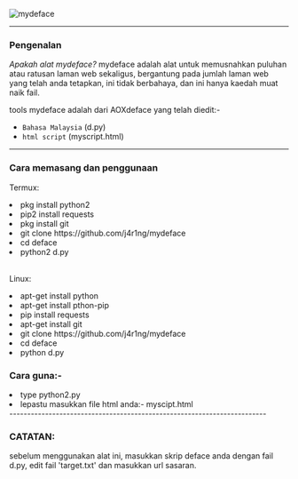 ![mydeface](https://i.ibb.co/51GRdKY/IMG-20210915-122309.png)

------------------------------------------------------------------------

### Pengenalan
*Apakah alat mydeface?*
mydeface adalah alat untuk memusnahkan puluhan atau ratusan laman web sekaligus, 
bergantung pada jumlah laman web yang telah anda tetapkan, 
ini tidak berbahaya, dan ini hanya kaedah muat naik fail.

tools mydeface adalah dari AOXdeface yang telah diedit:-</p>

* `Bahasa Malaysia` (d.py)
* `html script` (myscript.html)

------------------------------------------------------------------------

### Cara memasang dan penggunaan

<p>Termux:</p>
<li>pkg install python2</li>
<li>pip2 install requests</li>
<li>pkg install git</li>
<li>git clone https://github.com/j4r1ng/mydeface</li>
<li>cd deface</li>
<li>python2 d.py</li>
<br>

<p>Linux:</p>
<li>apt-get install python</li>
<li>apt-get install pthon-pip</li>
<li>pip install requests</li>
<li>apt-get install git</li>
<li>git clone https://github.com/j4r1ng/mydeface</li>
<li>cd deface</li>
<li>python d.py</li>
<p>

### Cara guna:- 

<li>type python2.py</li>
<li>lepastu masukkan file html anda:- myscipt.html</li>
------------------------------------------------------------------------

### CATATAN: 
sebelum menggunakan alat ini, masukkan skrip deface anda dengan fail d.py, 
edit fail 'target.txt' dan masukkan url sasaran.

